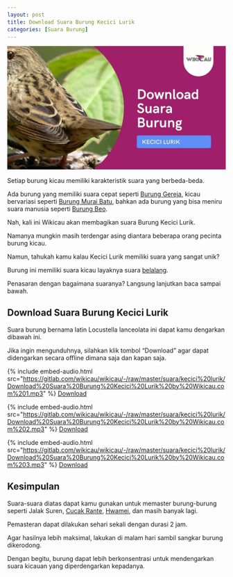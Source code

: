 ```yaml
---
layout: post
title: Download Suara Burung Kecici Lurik
categories: [Suara Burung]
---
```


![](/images/suara-burung-kecici-lurik.webp)

Setiap burung kicau memiliki karakteristik suara yang berbeda-beda.

Ada burung yang memiliki suara cepat seperti [Burung Gereja](https://wikicau.com/suara-burung-gereja/), kicau bervariasi seperti [Burung Murai Batu](https://wikicau.com/tips-membuat-burung-murai-batu-rajin-berbunyi/), bahkan ada burung yang bisa meniru suara manusia seperti [Burung Beo](https://wikicau.com/download-suara-beo/).

Nah, kali ini Wikicau akan membagikan suara Burung Kecici Lurik.

Namanya mungkin masih terdengar asing diantara beberapa orang pecinta burung kicau.

Namun, tahukah kamu kalau Kecici Lurik memiliki suara yang sangat unik?

Burung ini memiliki suara kicau layaknya suara [belalang](https://wikicau.com/suara-belalang-kecek/).

Penasaran dengan bagaimana suaranya? Langsung lanjutkan baca sampai bawah.

## Download Suara Burung Kecici Lurik

Suara burung bernama latin Locustella lanceolata ini dapat kamu dengarkan dibawah ini.

Jika ingin mengunduhnya, silahkan klik tombol “Download” agar dapat didengarkan secara offline dimana saja dan kapan saja.

{% include embed-audio.html src="https://gitlab.com/wikicau/wikicau/-/raw/master/suara/kecici%20lurik/Download%20Suara%20Burung%20Kecici%20Lurik%20by%20Wikicau.com%201.mp3" %}
[Download](https://bit.ly/2VDYA2E)

{% include embed-audio.html src="https://gitlab.com/wikicau/wikicau/-/raw/master/suara/kecici%20lurik/Download%20Suara%20Burung%20Kecici%20Lurik%20by%20Wikicau.com%202.mp3" %}
[Download](https://bit.ly/2PEhhzh)

{% include embed-audio.html src="https://gitlab.com/wikicau/wikicau/-/raw/master/suara/kecici%20lurik/Download%20Suara%20Burung%20Kecici%20Lurik%20by%20Wikicau.com%203.mp3" %}
[Download](https://bit.ly/2PKjFF0)

## Kesimpulan

Suara-suara diatas dapat kamu gunakan untuk memaster burung-burung seperti Jalak Suren, [Cucak Rante](https://wikicau.com/suara-burung-cucak-rante/), [Hwamei](https://wikicau.com/suara-burung-hwamei/), dan masih banyak lagi.

Pemasteran dapat dilakukan sehari sekali dengan durasi 2 jam.

Agar hasilnya lebih maksimal, lakukan di malam hari sambil sangkar burung dikerodong.

Dengan begitu, burung dapat lebih berkonsentrasi untuk mendengarkan suara kicauan yang diperdengarkan kepadanya.